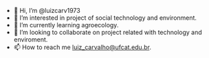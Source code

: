 - 👋 Hi, I’m @luizcarv1973
- 👀 I’m interested in project of social technology and environment.
- 🌱 I’m currently learning agroecology.
- 💞️ I’m looking to collaborate on project related with technology and enviroment.
- 📫 How to reach me luiz_carvalho@ufcat.edu.br.

<!---
luizcarv1973/luizcarv1973 is a ✨ special ✨ repository because its `README.md` (this file) appears on your GitHub profile.
You can click the Preview link to take a look at your changes.
--->
